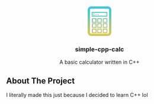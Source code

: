<div id="top"></div>
<!-- PROJECT LOGO -->
<br />
<div align="center">
  <a href="https://github.com/Bonnie39/simple-cpp-calc">
    <img src="images/logo.png" alt="Logo" width="80" height="80">
  </a>

  <h3 align="center">simple-cpp-calc</h3>

  <p align="center">
    A basic calculator written in C++
    <br />
  </p>
</div>

<!-- ABOUT THE PROJECT -->
## About The Project

I literally made this just because I decided to learn C++ lol
